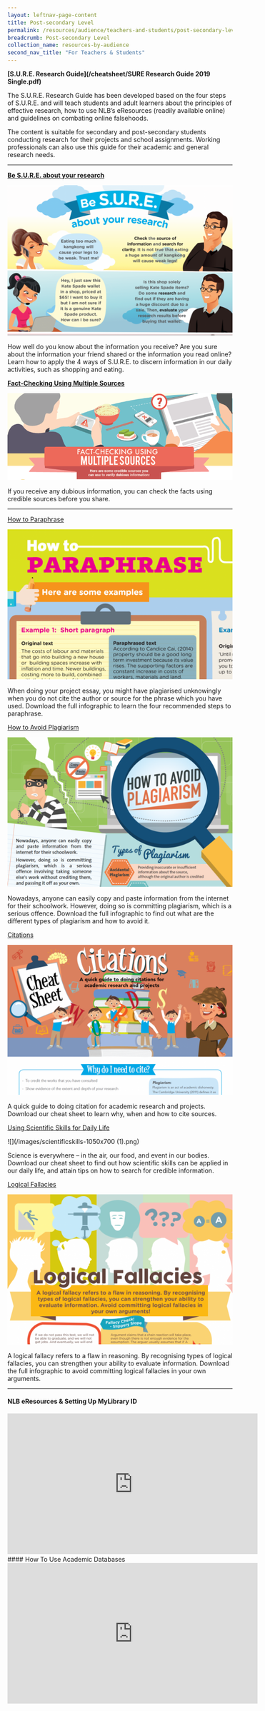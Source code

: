 ```yaml
---
layout: leftnav-page-content
title: Post-secondary Level
permalink: /resources/audience/teachers-and-students/post-secondary-level
breadcrumb: Post-secondary Level
collection_name: resources-by-audience
second_nav_title: "For Teachers & Students"
---
```




**[S.U.R.E. Research Guide](/cheatsheet/SURE Research Guide 2019 Single.pdf)**

The S.U.R.E. Research Guide has been developed based on the four steps of S.U.R.E. and will teach students and adult learners about the principles of effective research, how to use NLB’s eResources (readily available online) and guidelines on combating online falsehoods.

The content is suitable for secondary and post-secondary students conducting research for their projects and school assignments. Working professionals can also use this guide for their academic and general research needs.



<HR>


[**Be S.U.R.E. about your research**](/infographic/Be-SURE_Infographic_Hires.pdf)

![](/images/besure-infographicheader-e1450169907842-1050x700.png)

How well do you know about the information you receive? Are you sure about the information your friend shared or the information you read online? Learn how to apply the 4 ways of S.U.R.E. to discern information in our daily activities, such as shopping and eating.



[**Fact-Checking Using Multiple Sources**](/infographic/Multiple-Sources-English_revised.pdf)

![Fact checking using multiple sources](/images/Multiple-Sources-Header.png)

If you receive any dubious information, you can check the facts using credible sources before you share.



<hr>



[How to Paraphrase](/infographic/Infographic-how-to-paraphrase.pdf) 

![](images/paraphrase-infoheader-e1450166736285-1050x700.png)

When doing your project essay, you might have plagiarised unknowingly when you do not cite the author or source for the phrase which you have used. Download the full infographic to learn the four recommended steps to paraphrase.



[How to Avoid Plagiarism](/infographic/NLB_infographic_AvoidPlagiarism.pdf)

![](images/Plagiarism-1050x700.png)

Nowadays, anyone can easily copy and paste information from the internet for their schoolwork. However, doing so is committing plagiarism, which is a serious offence. Download the full infographic to find out what are the different types of plagiarism and how to avoid it.



[Citations](/infographic/Cheatsheet_Citation_25nov_.pdf) 

![](images/Citations-1050x700.png)

A quick guide to doing citation for academic research and projects. Download our cheat sheet to learn why, when and how to cite sources.



[Using Scientific Skills for Daily Life](/infographic/scientificskills-1050x700.png) 

![](/images/scientificskills-1050x700 (1).png)

Science is everywhere – in the air, our food, and event in our bodies. Download our cheat sheet to find out how scientific skills can be applied in our daily life, and attain tips on how to search for credible information.



[Logical Fallacies](/infographic/LogicalFallaciesInfoG5FA.pdf) 

![](/images/logicalfallacy-infoheader-e1450167358786-1050x700.png)

A logical fallacy refers to a flaw in reasoning. By recognising types of logical fallacies, you can strengthen your ability to evaluate information. Download the full infographic to avoid committing logical fallacies in your own arguments.

<hr> 



#### NLB eResources & Setting Up MyLibrary ID

<iframe width="560" height="315" src="https://www.youtube.com/embed/3MsUaXed7Gg" frameborder="0" allow="accelerometer; autoplay; encrypted-media; gyroscope; picture-in-picture" allowfullscreen></iframe>
#### How To Use Academic Databases

<iframe width="560" height="315" src="https://www.youtube.com/embed/2H7JG9oaaXA" frameborder="0" allow="accelerometer; autoplay; encrypted-media; gyroscope; picture-in-picture" allowfullscreen></iframe>
